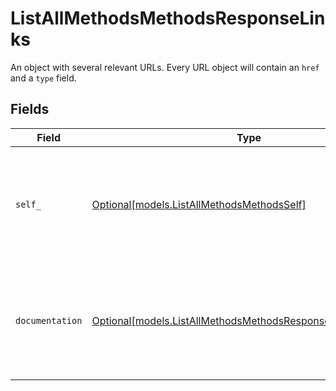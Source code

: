 # ListAllMethodsMethodsResponseLinks

An object with several relevant URLs. Every URL object will contain an `href` and a `type` field.


## Fields

| Field                                                                                                                  | Type                                                                                                                   | Required                                                                                                               | Description                                                                                                            |
| ---------------------------------------------------------------------------------------------------------------------- | ---------------------------------------------------------------------------------------------------------------------- | ---------------------------------------------------------------------------------------------------------------------- | ---------------------------------------------------------------------------------------------------------------------- |
| `self_`                                                                                                                | [Optional[models.ListAllMethodsMethodsSelf]](../models/listallmethodsmethodsself.md)                                   | :heavy_minus_sign:                                                                                                     | In v2 endpoints, URLs are commonly represented as objects with an `href` and `type` field.                             |
| `documentation`                                                                                                        | [Optional[models.ListAllMethodsMethodsResponseDocumentation]](../models/listallmethodsmethodsresponsedocumentation.md) | :heavy_minus_sign:                                                                                                     | In v2 endpoints, URLs are commonly represented as objects with an `href` and `type` field.                             |